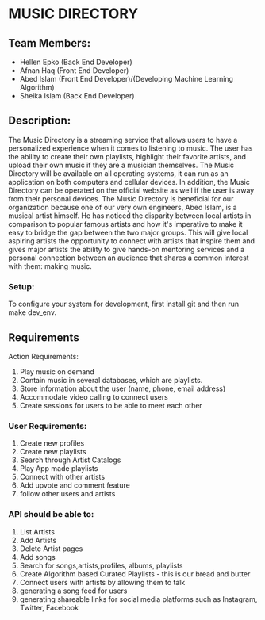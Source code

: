 # MUSIC DIRECTORY

## Team Members:
* Hellen Epko (Back End Developer)
* Afnan Haq (Front End Developer) 
* Abed Islam (Front End Developer)/(Developing Machine Learning Algorithm) 
* Sheika Islam (Back End Developer)

## Description:
The Music Directory is a streaming service that allows users to have a personalized experience when it comes to listening to music. The user has the ability to create their own playlists, highlight their favorite artists, and upload their own music if they are a musician themselves. The Music Directory will be available on all operating systems, it can run as an application on both computers and cellular devices. In addition, the Music Directory can be operated on the official website as well if the user is away from their personal devices. The Music Directory is beneficial for our organization because one of our very own engineers, Abed Islam, is a musical artist himself. He has noticed the disparity between local artists in comparison to popular famous artists and how it's imperative to make it easy to bridge the gap between the two major groups. This will give local aspiring artists the opportunity to connect with artists that inspire them and gives major artists the ability to give hands-on mentoring services and a personal connection between an audience that shares a common interest with them: making music.

### Setup:

To configure your system for development, first install git and then run make dev_env.

## Requirements 
Action Requirements:
1. Play music on demand
2. Contain music in several databases, which are playlists.
3. Store information about the user (name, phone, email address)
4. Accommodate video calling to connect users
5. Create sessions for users to be able to meet each other


### User Requirements:

1. Create new profiles 
2. Create new playlists
3. Search through Artist Catalogs
4. Play App made playlists
5. Connect with other artists
6. Add upvote and comment feature
7. follow other users and artists 


### API should be able to:

1. List Artists
2. Add Artists 
3. Delete Artist pages
4. Add songs
5. Search for songs,artists,profiles, albums, playlists
6. Create Algorithm based Curated Playlists - this is our bread and butter
7. Connect users with artists by allowing them to talk 
8. generating a song feed for users 
9. generating shareable links for social media platforms such as Instagram, Twitter, Facebook








